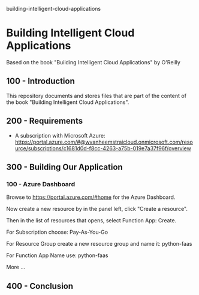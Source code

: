 building-intelligent-cloud-applications
# Building Intelligent Cloud Applications

Based on the book "Building Intelligent Cloud Applications" by O'Reilly

## 100 - Introduction

This repository documents and stores files that are part of the content of the book "Building Intelligent Cloud Applications".

## 200 - Requirements

- A subscription with Microsoft Azure: https://portal.azure.com/#@wvanheemstraicloud.onmicrosoft.com/resource/subscriptions/c1681d0d-f8cc-4263-a75b-019e7a37f96f/overview

## 300 - Building Our Application

### 100 - Azure Dashboard

Browse to https://portal.azure.com/#home for the Azure Dashboard.

Now create a new resource by in the panel left, click "Create a resource".

Then in the list of resources that opens, select Function App: Create.

For Subscription choose: Pay-As-You-Go

For Resource Group create a new resource group and name it: python-faas

For Function App Name use: python-faas

More ...


## 400  - Conclusion
